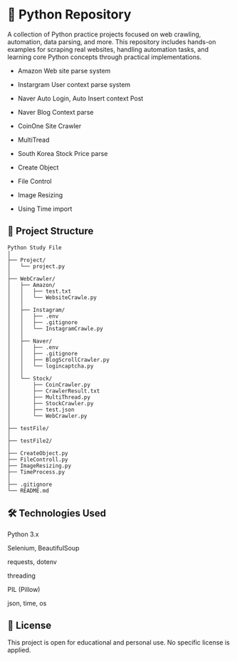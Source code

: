 # 🤖 Python Repository

A collection of Python practice projects focused on web crawling, automation, data parsing, and more. This repository includes hands-on examples for scraping real websites, handling automation tasks, and learning core Python concepts through practical implementations.

 - Amazon Web site parse system

 - Instargram User context parse system

 - Naver Auto Login, Auto Insert context Post

 - Naver Blog Context parse

 - CoinOne Site Crawler

 - MultiTread

 - South Korea Stock Price parse

 - Create Object

 - File Control

 - Image Resizing

 - Using Time import

## 📂 Project Structure
```
Python Study File
│
├── Project/
│   └── project.py
│
├── WebCrawler/
│   ├── Amazon/
│   │   ├── test.txt
│   │   └── WebsiteCrawle.py
│   │
│   ├── Instagram/
│   │   ├── .env
│   │   ├── .gitignore
│   │   └── InstagramCrawle.py
│   │
│   ├── Naver/
│   │   ├── .env
│   │   ├── .gitignore
│   │   ├── BlogScrollCrawler.py
│   │   └── logincaptcha.py
│   │
│   └── Stock/
│       ├── CoinCrawler.py
│       ├── CrawlerResult.txt
│       ├── MultiThread.py
│       ├── StockCrawler.py
│       ├── test.json
│       └── WebCrawler.py
│
├── testFile/
│
├── testFile2/
│
├── CreateObject.py
├── FileControll.py
├── ImageResizing.py
├── TimeProcess.py
│
├── .gitignore
└── README.md

```

## 🛠 Technologies Used
Python 3.x

Selenium, BeautifulSoup

requests, dotenv

threading

PIL (Pillow)

json, time, os

## 📃 License
This project is open for educational and personal use. No specific license is applied.
